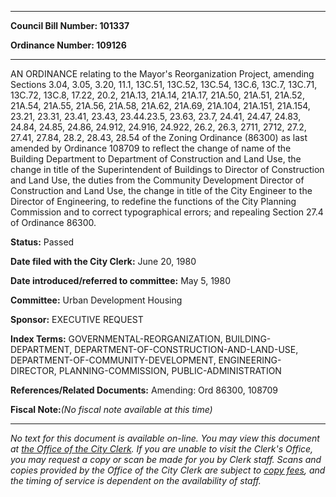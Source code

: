 

********

**Council Bill Number: 101337**
   
**Ordinance Number: 109126**
********

 AN ORDINANCE relating to the Mayor's Reorganization Project, amending Sections 3.04, 3.05, 3.20, 11.1, 13C.51, 13C.52, 13C.54, 13C.6, 13C.7, 13C.71, 13C.72, 13C.8, 17.22, 20.2, 21A.13, 21A.14, 21A.17, 21A.50, 21A.51, 21A.52, 21A.54, 21A.55, 21A.56, 21A.58, 21A.62, 21A.69, 21A.104, 21A.151, 21A.154, 23.21, 23.31, 23.41, 23.43, 23.44.23.5, 23.63, 23.7, 24.41, 24.47, 24.83, 24.84, 24.85, 24.86, 24.912, 24.916, 24.922, 26.2, 26.3, 2711, 2712, 27.2, 27.41, 27.84, 28.2, 28.43, 28.54 of the Zoning Ordinance (86300) as last amended by Ordinance 108709 to reflect the change of name of the Building Department to Department of Construction and Land Use, the change in title of the Superintendent of Buildings to Director of Construction and Land Use, the duties from the Community Development Director of Construction and Land Use, the change in title of the City Engineer to the Director of Engineering, to redefine the functions of the City Planning Commission and to correct typographical errors; and repealing Section 27.4 of Ordinance 86300.

**Status:** Passed
   
**Date filed with the City Clerk:** June 20, 1980
   
   
**Date introduced/referred to committee:** May 5, 1980
   
**Committee:** Urban Development Housing
   
**Sponsor:** EXECUTIVE REQUEST
   
   
**Index Terms:** GOVERNMENTAL-REORGANIZATION, BUILDING-DEPARTMENT, DEPARTMENT-OF-CONSTRUCTION-AND-LAND-USE, DEPARTMENT-OF-COMMUNITY-DEVELOPMENT, ENGINEERING-DIRECTOR, PLANNING-COMMISSION, PUBLIC-ADMINISTRATION

**References/Related Documents:** Amending: Ord 86300, 108709

**Fiscal Note:**_(No fiscal note available at this time)_
********

_No text for this document is available on-line. You may view this document at [the Office of the City Clerk](http://www.seattle.gov/leg/clerk/contactUs.htm). If you are unable to visit the Clerk's Office, you may request a copy or scan be made for you by Clerk staff. Scans and copies provided by the Office of the City Clerk are subject to [copy fees](http://clerk.seattle.gov/~public/clerkfees.htm), and the timing of service is dependent on the availability of staff._

